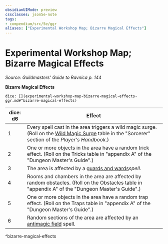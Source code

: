 ```yaml
---
obsidianUIMode: preview
cssclasses: json5e-note
tags:
- compendium/src/5e/ggr
aliases: ["Experimental Workshop Map; Bizarre Magical Effects"]
---
```

# Experimental Workshop Map; Bizarre Magical Effects
*Source: Guildmasters' Guide to Ravnica p. 144* 

**Bizarre Magical Effects**

`dice: [](experimental-workshop-map-bizarre-magical-effects-ggr.md#^bizarre-magical-effects)`

| dice: d6 | Effect |
|----------|--------|
| 1 | Every spell cast in the area triggers a wild magic surge. (Roll on the [Wild Magic Surge](/3-Mechanics/CLI/tables/wild-magic-surge.md) table in the "Sorcerer" section of the *Player's Handbook*.) |
| 2 | One or more objects in the area have a random trick effect. (Roll on the Tricks table in "appendix A" of the "Dungeon Master's Guide".) |
| 3 | The area is affected by a [guards and wards](/3-Mechanics/CLI/spells/guards-and-wards.md)*spell*. |
| 4 | Rooms and chambers in the area are affected by random obstacles. (Roll on the Obstacles table in "appendix A" of the "Dungeon Master's Guide".) |
| 5 | One or more objects in the area have a random trap effect. (Roll on the Traps table in "appendix A" of the "Dungeon Master's Guide".) |
| 6 | Random sections of the area are affected by an [antimagic field](/3-Mechanics/CLI/spells/antimagic-field.md) spell. |
^bizarre-magical-effects